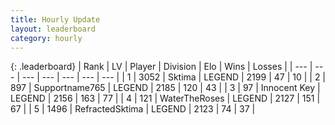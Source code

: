 ```yaml
---
title: Hourly Update
layout: leaderboard
category: hourly
---
```


{: .leaderboard}
| Rank | LV | Player | Division | Elo | Wins | Losses |
| --- | --- | --- | --- | --- | --- | --- |
| <span data-change="0">1</span> | 3052 | <span title="ID: 353063">Sktima</span> | LEGEND | <span data-change="0">2199</span> | <span data-change="0">47</span> | <span data-change="0">10</span> |
| <span data-change="1">2</span> | 897 | <span title="ID: 188640">Supportname765</span> | LEGEND | <span data-change="0">2185</span> | <span data-change="0">120</span> | <span data-change="0">43</span> |
| <span data-change="-1">3</span> | 97 | <span title="ID: 773025">Innocent Key</span> | LEGEND | <span data-change="-30">2156</span> | <span data-change="2">163</span> | <span data-change="3">77</span> |
| <span data-change="2">4</span> | 121 | <span title="ID: 773086">WaterTheRoses</span> | LEGEND | <span data-change="27">2127</span> | <span data-change="6">151</span> | <span data-change="1">67</span> |
| <span data-change="-1">5</span> | 1496 | <span title="ID: 402846">RefractedSktima</span> | LEGEND | <span data-change="0">2123</span> | <span data-change="0">74</span> | <span data-change="0">37</span> |
